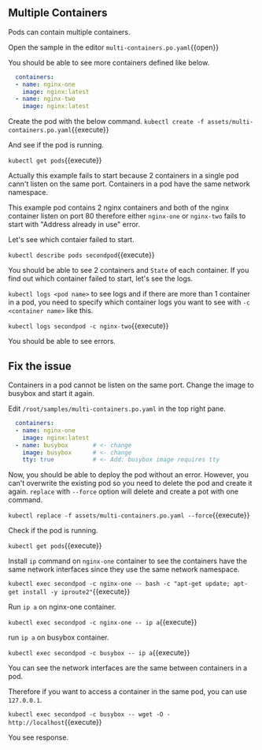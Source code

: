 ## Multiple Containers

Pods can contain multiple containers. 

Open the sample in the editor `multi-containers.po.yaml`{{open}}

You should be able to see more containers defined like below.

```yaml
  containers:
  - name: nginx-one
    image: nginx:latest
  - name: nginx-two
    image: nginx:latest
```

Create the pod with the below command.
`kubectl create -f assets/multi-containers.po.yaml`{{execute}}

And see if the pod is running. 

`kubectl get pods`{{execute}}

Actually this example fails to start because 2 containers in a single pod cann't listen on the same port. Containers in a pod have the same network namespace. 

This example pod contains 2 nginx containers and both of the nginx container listen on port 80 therefore either `nginx-one` or `nginx-two` fails to start with "Address already in use" error.

Let's see which contaier failed to start. 

`kubectl describe pods secondpod`{{execute}}

You should be able to see 2 containers and `State` of each container. If you find out which container failed to start, let's see the logs. 

`kubectl logs <pod name>` to see logs and if there are more than 1 container in a pod, you need to specify which container logs you want to see with `-c <container name>` like this.

`kubectl logs secondpod -c nginx-two`{{execute}}

You should be able to see errors.

## Fix the issue

Containers in a pod cannot be listen on the same port. Change the image to busybox and start it again. 

Edit `/root/samples/multi-containers.po.yaml` in the top right pane. 

```yaml
  containers:
  - name: nginx-one
    image: nginx:latest
  - name: busybox       # <- change
    image: busybox      # <- change
    tty: true           # <- Add: busybox image requires tty
```

Now, you should be able to deploy the pod without an error. However, you can't overwrite the existing pod so you need to delete the pod and create it again. `replace` with `--force` option will delete and create a pot with one command. 

`kubectl replace -f assets/multi-containers.po.yaml --force`{{execute}}

Check if the pod is running.

`kubectl get pods`{{execute}}

Install `ip` command on `nginx-one` container to see the containers have the same network interfaces since they use the same network namespace.

`kubectl exec secondpod -c nginx-one -- bash -c "apt-get update; apt-get install -y iproute2"`{{execute}}

Run `ip a` on nginx-one container.

`kubectl exec secondpod -c nginx-one -- ip a`{{execute}}

run `ip a` on busybox container.

`kubectl exec secondpod -c busybox -- ip a`{{execute}}

You can see the network interfaces are the same between containers in a pod.

Therefore if you want to access a container in the same pod, you can use `127.0.0.1`.

`kubectl exec secondpod -c busybox -- wget -O - http://localhost`{{execute}}

You see response. 

